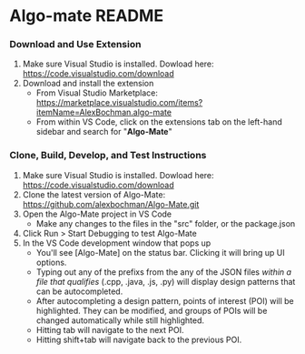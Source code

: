 # Algo-mate README

### Download and Use Extension
1. Make sure Visual Studio is installed. Dowload here: https://code.visualstudio.com/download
2. Download and install the extension
   * From Visual Studio Marketplace: https://marketplace.visualstudio.com/items?itemName=AlexBochman.algo-mate
   * From within VS Code, click on the extensions tab on the left-hand sidebar and search for "<strong>Algo-Mate</strong>"

### Clone, Build, Develop, and Test Instructions
1. Make sure Visual Studio is installed. Dowload here: https://code.visualstudio.com/download
2. Clone the latest version of Algo-Mate: https://github.com/alexbochman/Algo-Mate.git
3. Open the Algo-Mate project in VS Code
    * Make any changes to the files in the "src" folder, or the package.json
4. Click Run > Start Debugging to test Algo-Mate
5. In the VS Code development window that pops up
    * You'll see [Algo-Mate] on the status bar. Clicking it will bring up UI options.
    * Typing out any of the prefixs from the any of the JSON files _within a file that qualifies_ (.cpp, .java, .js, .py) will display design patterns that can be autocompleted.
    * After autocompleting a design pattern, points of interest (POI) will be highlighted. They can be modified, and groups of POIs will be changed automatically while still highlighted. 
    * Hitting tab will navigate to the next POI.
    * Hitting shift+tab will navigate back to the previous POI.
